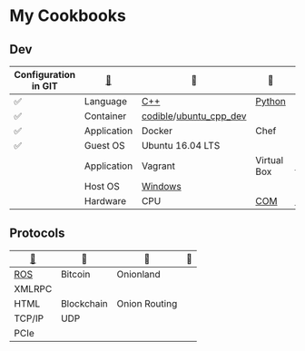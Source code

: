 # My Cookbooks


## Dev

|Configuration in GIT|[:leaves:](https://www.webpagefx.com/tools/emoji-cheat-sheet/)|     :sunflower:        |     :herb:        | :tulip:|
|----------------|----------|----------|----------|----------|
|:white_check_mark:|Language| [C++](Software/C++) | [Python](Software/Python) | NodeJS |
|:white_check_mark:|Container| [codible](https://hub.docker.com/u/codible/)/[ubuntu_cpp_dev](https://hub.docker.com/r/codible/ubuntu_cpp_dev/) |  |
|:white_check_mark:|Application| Docker | Chef |
|:white_check_mark:|Guest OS| Ubuntu 16.04 LTS |  |
||Application| Vagrant | Virtual Box |[PuTTY](Software/Tools/PuTTY.md)|
||Host OS| [Windows](Software/Tools/Windows) |
||Hardware| CPU | [COM](https://en.wikipedia.org/wiki/Computer-on-module) | [FPGA](Hardware/FPGA/) |


## Protocols

|[:leaves:](https://www.webpagefx.com/tools/emoji-cheat-sheet/)|     :sunflower:        |     :herb:        | :tulip:|
|--------------------------|----------|----------|----------|
|[ROS](Software/ROS)| Bitcoin | Onionland|
|XMLRPC||  |  |
|HTML|Blockchain| Onion Routing |
|TCP/IP| UDP |
|PCIe|
